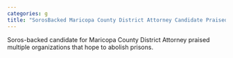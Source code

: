 ```yaml
---
categories: g
title: "SorosBacked Maricopa County District Attorney Candidate Praised Groups that Hope to Abolish Prison"
---
```

Soros-backed candidate for Maricopa County District Attorney praised multiple organizations that hope to abolish prisons.